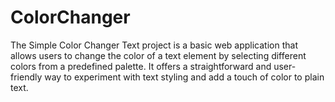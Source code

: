 # ColorChanger
The Simple Color Changer Text project is a basic web application that allows users to change the color of a text element by selecting different colors from a predefined palette. It offers a straightforward and user-friendly way to experiment with text styling and add a touch of color to plain text.
